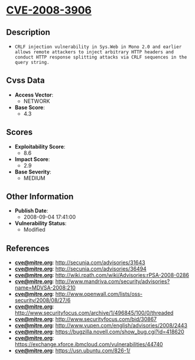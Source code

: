 
# [CVE-2008-3906](https://cve.mitre.org/cgi-bin/cvename.cgi?name=CVE-2008-3906)

## Description

- `CRLF injection vulnerability in Sys.Web in Mono 2.0 and earlier allows remote attackers to inject arbitrary HTTP headers and conduct HTTP response splitting attacks via CRLF sequences in the query string.`

## Cvss Data

- **Access Vector**:
  - NETWORK
- **Base Score**:
  - 4.3

## Scores

- **Exploitability Score**:
  - 8.6
- **Impact Score**:
  - 2.9
- **Base Severity**:
  - MEDIUM

## Other Information

- **Publish Date**:
  - 2008-09-04 17:41:00
- **Vulnerability Status**:
  - Modified

## References

- **cve@mitre.org**: http://secunia.com/advisories/31643
- **cve@mitre.org**: http://secunia.com/advisories/36494
- **cve@mitre.org**: http://wiki.rpath.com/wiki/Advisories:rPSA-2008-0286
- **cve@mitre.org**: http://www.mandriva.com/security/advisories?name=MDVSA-2008:210
- **cve@mitre.org**: http://www.openwall.com/lists/oss-security/2008/08/27/6
- **cve@mitre.org**: http://www.securityfocus.com/archive/1/496845/100/0/threaded
- **cve@mitre.org**: http://www.securityfocus.com/bid/30867
- **cve@mitre.org**: http://www.vupen.com/english/advisories/2008/2443
- **cve@mitre.org**: https://bugzilla.novell.com/show_bug.cgi?id=418620
- **cve@mitre.org**: https://exchange.xforce.ibmcloud.com/vulnerabilities/44740
- **cve@mitre.org**: https://usn.ubuntu.com/826-1/
